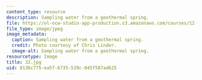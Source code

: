 ```yaml
---
content_type: resource
description: Sampling water from a geothermal spring.
file: https://ol-ocw-studio-app-production.s3.amazonaws.com/courses/12-753-geodynamics-seminar-spring-2006/8136c775ea5f6735539c045f587ad625_32.jpg
file_type: image/jpeg
image_metadata:
  caption: Sampling water from a geothermal spring.
  credit: Photo courtesy of Chris Linder.
  image-alt: Sampling water from a geothermal spring.
resourcetype: Image
title: 32.jpg
uid: 8136c775-ea5f-6735-539c-045f587ad625
---
```


